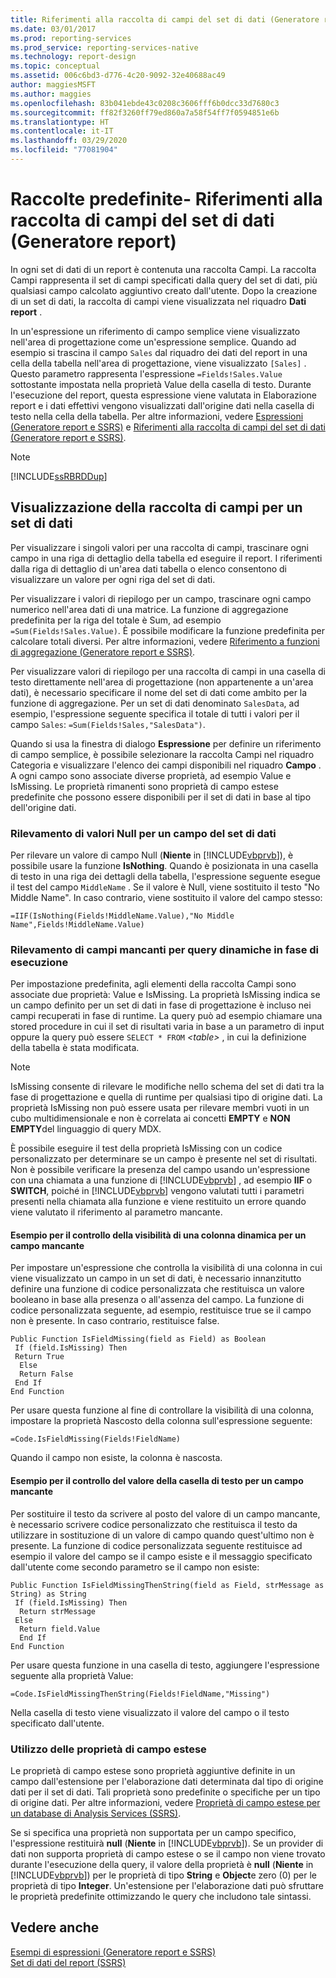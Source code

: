 ```yaml
---
title: Riferimenti alla raccolta di campi del set di dati (Generatore report) | Microsoft Docs
ms.date: 03/01/2017
ms.prod: reporting-services
ms.prod_service: reporting-services-native
ms.technology: report-design
ms.topic: conceptual
ms.assetid: 006c6bd3-d776-4c20-9092-32e40688ac49
author: maggiesMSFT
ms.author: maggies
ms.openlocfilehash: 83b041ebde43c0208c3606fff6b0dcc33d7680c3
ms.sourcegitcommit: ff82f3260ff79ed860a7a58f54ff7f0594851e6b
ms.translationtype: HT
ms.contentlocale: it-IT
ms.lasthandoff: 03/29/2020
ms.locfileid: "77081904"
---
```

# <a name="built-in-collections---dataset-fields-collection-references-report-builder"></a>Raccolte predefinite- Riferimenti alla raccolta di campi del set di dati (Generatore report)
  In ogni set di dati di un report è contenuta una raccolta Campi. La raccolta Campi rappresenta il set di campi specificati dalla query del set di dati, più qualsiasi campo calcolato aggiuntivo creato dall'utente. Dopo la creazione di un set di dati, la raccolta di campi viene visualizzata nel riquadro **Dati report** .  
  
 In un'espressione un riferimento di campo semplice viene visualizzato nell'area di progettazione come un'espressione semplice. Quando ad esempio si trascina il campo `Sales` dal riquadro dei dati del report in una cella della tabella nell'area di progettazione, viene visualizzato `[Sales]` . Questo parametro rappresenta l'espressione `=Fields!Sales.Value` sottostante impostata nella proprietà Value della casella di testo. Durante l'esecuzione del report, questa espressione viene valutata in Elaborazione report e i dati effettivi vengono visualizzati dall'origine dati nella casella di testo nella cella della tabella. Per altre informazioni, vedere [Espressioni &#40;Generatore report e SSRS&#41;](../../reporting-services/report-design/expressions-report-builder-and-ssrs.md) e [Riferimenti alla raccolta di campi del set di dati &#40;Generatore report e SSRS&#41;](../../reporting-services/report-data/dataset-fields-collection-report-builder-and-ssrs.md).  
  
> [!NOTE]  
>  [!INCLUDE[ssRBRDDup](../../includes/ssrbrddup-md.md)]  
  
## <a name="displaying-the-field-collection-for-a-dataset"></a>Visualizzazione della raccolta di campi per un set di dati  
 Per visualizzare i singoli valori per una raccolta di campi, trascinare ogni campo in una riga di dettaglio della tabella ed eseguire il report. I riferimenti dalla riga di dettaglio di un'area dati tabella o elenco consentono di visualizzare un valore per ogni riga del set di dati.  
  
 Per visualizzare i valori di riepilogo per un campo, trascinare ogni campo numerico nell'area dati di una matrice. La funzione di aggregazione predefinita per la riga del totale è Sum, ad esempio `=Sum(Fields!Sales.Value)`. È possibile modificare la funzione predefinita per calcolare totali diversi. Per altre informazioni, vedere [Riferimento a funzioni di aggregazione &#40;Generatore report e SSRS&#41;](../../reporting-services/report-design/report-builder-functions-aggregate-functions-reference.md).  
  
 Per visualizzare valori di riepilogo per una raccolta di campi in una casella di testo direttamente nell'area di progettazione (non appartenente a un'area dati), è necessario specificare il nome del set di dati come ambito per la funzione di aggregazione. Per un set di dati denominato `SalesData`, ad esempio, l'espressione seguente specifica il totale di tutti i valori per il campo `Sales`: `=Sum(Fields!Sales,"SalesData")`.  
  
 Quando si usa la finestra di dialogo **Espressione** per definire un riferimento di campo semplice, è possibile selezionare la raccolta Campi nel riquadro Categoria e visualizzare l'elenco dei campi disponibili nel riquadro **Campo** . A ogni campo sono associate diverse proprietà, ad esempio Value e IsMissing. Le proprietà rimanenti sono proprietà di campo estese predefinite che possono essere disponibili per il set di dati in base al tipo dell'origine dati.  
  
### <a name="detecting-nulls-for-a-dataset-field"></a>Rilevamento di valori Null per un campo del set di dati  
 Per rilevare un valore di campo Null (**Niente** in [!INCLUDE[vbprvb](../../includes/vbprvb-md.md)]), è possibile usare la funzione **IsNothing**. Quando è posizionata in una casella di testo in una riga dei dettagli della tabella, l'espressione seguente esegue il test del campo `MiddleName` . Se il valore è Null, viene sostituito il testo "No Middle Name". In caso contrario, viene sostituito il valore del campo stesso:  
  
 `=IIF(IsNothing(Fields!MiddleName.Value),"No Middle Name",Fields!MiddleName.Value)`  
  
### <a name="detecting-missing-fields-for-dynamic-queries-at-run-time"></a>Rilevamento di campi mancanti per query dinamiche in fase di esecuzione  
 Per impostazione predefinita, agli elementi della raccolta Campi sono associate due proprietà: Value e IsMissing. La proprietà IsMissing indica se un campo definito per un set di dati in fase di progettazione è incluso nei campi recuperati in fase di runtime. La query può ad esempio chiamare una stored procedure in cui il set di risultati varia in base a un parametro di input oppure la query può essere `SELECT * FROM` *\<table>* , in cui la definizione della tabella è stata modificata.  
  
> [!NOTE]  
>  IsMissing consente di rilevare le modifiche nello schema del set di dati tra la fase di progettazione e quella di runtime per qualsiasi tipo di origine dati. La proprietà IsMissing non può essere usata per rilevare membri vuoti in un cubo multidimensionale e non è correlata ai concetti **EMPTY** e **NON EMPTY**del linguaggio di query MDX.  
  
 È possibile eseguire il test della proprietà IsMissing con un codice personalizzato per determinare se un campo è presente nel set di risultati. Non è possibile verificare la presenza del campo usando un'espressione con una chiamata a una funzione di [!INCLUDE[vbprvb](../../includes/vbprvb-md.md)] , ad esempio **IIF** o **SWITCH**, poiché in [!INCLUDE[vbprvb](../../includes/vbprvb-md.md)] vengono valutati tutti i parametri presenti nella chiamata alla funzione e viene restituito un errore quando viene valutato il riferimento al parametro mancante.  
  
#### <a name="example-for-controlling-the-visibility-of-a-dynamic-column-for-a-missing-field"></a>Esempio per il controllo della visibilità di una colonna dinamica per un campo mancante  
 Per impostare un'espressione che controlla la visibilità di una colonna in cui viene visualizzato un campo in un set di dati, è necessario innanzitutto definire una funzione di codice personalizzata che restituisca un valore booleano in base alla presenza o all'assenza del campo. La funzione di codice personalizzata seguente, ad esempio, restituisce true se il campo non è presente. In caso contrario, restituisce false.  
  
```  
Public Function IsFieldMissing(field as Field) as Boolean  
 If (field.IsMissing) Then  
 Return True  
  Else   
  Return False  
 End If  
End Function  
```  
  
 Per usare questa funzione al fine di controllare la visibilità di una colonna, impostare la proprietà Nascosto della colonna sull'espressione seguente:  
  
 `=Code.IsFieldMissing(Fields!FieldName)`  
  
 Quando il campo non esiste, la colonna è nascosta.  
  
#### <a name="example-for-controlling-the-text-box-value-for-a-missing-field"></a>Esempio per il controllo del valore della casella di testo per un campo mancante  
 Per sostituire il testo da scrivere al posto del valore di un campo mancante, è necessario scrivere codice personalizzato che restituisca il testo da utilizzare in sostituzione di un valore di campo quando quest'ultimo non è presente. La funzione di codice personalizzata seguente restituisce ad esempio il valore del campo se il campo esiste e il messaggio specificato dall'utente come secondo parametro se il campo non esiste:  
  
```  
Public Function IsFieldMissingThenString(field as Field, strMessage as String) as String  
 If (field.IsMissing) Then  
  Return strMessage  
 Else   
  Return field.Value  
  End If  
End Function  
```  
  
 Per usare questa funzione in una casella di testo, aggiungere l'espressione seguente alla proprietà Value:  
  
 `=Code.IsFieldMissingThenString(Fields!FieldName,"Missing")`  
  
 Nella casella di testo viene visualizzato il valore del campo o il testo specificato dall'utente.  
  
### <a name="using-extended-field-properties"></a>Utilizzo delle proprietà di campo estese  
 Le proprietà di campo estese sono proprietà aggiuntive definite in un campo dall'estensione per l'elaborazione dati determinata dal tipo di origine dati per il set di dati. Tali proprietà sono predefinite o specifiche per un tipo di origine dati. Per altre informazioni, vedere [Proprietà di campo estese per un database di Analysis Services &#40;SSRS&#41;](../../reporting-services/report-data/extended-field-properties-for-an-analysis-services-database-ssrs.md).  
  
 Se si specifica una proprietà non supportata per un campo specifico, l'espressione restituirà **null** (**Niente** in [!INCLUDE[vbprvb](../../includes/vbprvb-md.md)]). Se un provider di dati non supporta proprietà di campo estese o se il campo non viene trovato durante l'esecuzione della query, il valore della proprietà è **null** (**Niente** in [!INCLUDE[vbprvb](../../includes/vbprvb-md.md)]) per le proprietà di tipo **String** e **Object**e zero (0) per le proprietà di tipo **Integer**. Un'estensione per l'elaborazione dati può sfruttare le proprietà predefinite ottimizzando le query che includono tale sintassi.  
  
## <a name="see-also"></a>Vedere anche  
 [Esempi di espressioni &#40;Generatore report e SSRS&#41;](../../reporting-services/report-design/expression-examples-report-builder-and-ssrs.md)   
 [Set di dati del report &#40;SSRS&#41;](../../reporting-services/report-data/report-datasets-ssrs.md)  
  
  
